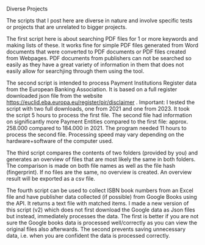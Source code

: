 Diverse Projects

The scripts that I post here are diverse in nature and involve specific tests or projects that are unrelated to bigger projects.

The first script here is about searching PDF files for 1 or more keywords and making lists of these.
It works fine for simple PDF files generated from Word documents that were converted to PDF documents or PDF files created from Webpages.
PDF documents from publishers can not be searched so easily as they have a great variety of information in them that does not easily allow for searchjing through them using the tool.

The second script is intended to process Payment Institutions Register data from the European Banking Association. It is based on a full register downloaded json file from the website https://euclid.eba.europa.eu/register/pir/disclaimer . Important: I tested the script with two full downloads, one from 2021 and one from 2023. It took the script 5 hours to process the first file. The second file had information on significantly more Payment Entities compared to the first file: approx. 258.000 compared to 184.000 in 2021. The program needed 11 hours to process the second file. Processing speed may vary depending on the hardware+software of the computer used.

The third script compares the contents of two folders (provided by you) and generates an overview of files that are most likely the same in both folders. The comparison is made on both file names as well as the file hash (fingerprint). If no files are the same, no overview is created. An overview result will be exported as a csv file.

The fourth script can be used to collect ISBN book numbers from an Excel file and have publisher data collected (if possible) from Google Books using the API. It returns a text file with matched items. I made a new version of this script (v2) which does not first download the Google data as Json files but instead, immediately processes the data. The first is better if you are not sure the Google books data is processed well/correctly as you can view the original files also afterwards. The second prevents saving unnecessary data, i.e. when you are confident the data is processed correctly. 
